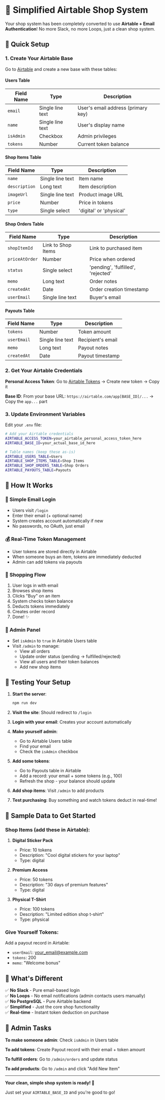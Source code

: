# 🎯 **Simplified Airtable Shop System**

Your shop system has been completely converted to use **Airtable + Email Authentication**! No more Slack, no more Loops, just a clean shop system.

## 🔧 **Quick Setup**

### 1. **Create Your Airtable Base**

Go to [Airtable](https://airtable.com) and create a new base with these tables:

#### **Users Table**
| Field Name | Type | Description |
|------------|------|-------------|
| `email` | Single line text | User's email address (primary key) |
| `name` | Single line text | User's display name |
| `isAdmin` | Checkbox | Admin privileges |
| `tokens` | Number | Current token balance |

#### **Shop Items Table**
| Field Name | Type | Description |
|------------|------|-------------|
| `name` | Single line text | Item name |
| `description` | Long text | Item description |
| `imageUrl` | Single line text | Product image URL |
| `price` | Number | Price in tokens |
| `type` | Single select | 'digital' or 'physical' |

#### **Shop Orders Table**
| Field Name | Type | Description |
|------------|------|-------------|
| `shopItemId` | Link to Shop Items | Link to purchased item |
| `priceAtOrder` | Number | Price when ordered |
| `status` | Single select | 'pending', 'fulfilled', 'rejected' |
| `memo` | Long text | Order notes |
| `createdAt` | Date | Order creation timestamp |
| `userEmail` | Single line text | Buyer's email |

#### **Payouts Table**
| Field Name | Type | Description |
|------------|------|-------------|
| `tokens` | Number | Token amount |
| `userEmail` | Single line text | Recipient's email |
| `memo` | Long text | Payout notes |
| `createdAt` | Date | Payout timestamp |

### 2. **Get Your Airtable Credentials**

**Personal Access Token**: Go to [Airtable Tokens](https://airtable.com/create/tokens) → Create new token → Copy it

**Base ID**: From your base URL: `https://airtable.com/app[BASE_ID]/...` → Copy the `app...` part

### 3. **Update Environment Variables**

Edit your `.env` file:

```bash
# Add your Airtable credentials  
AIRTABLE_ACCESS_TOKEN=your_airtable_personal_access_token_here
AIRTABLE_BASE_ID=your_actual_base_id_here

# Table names (keep these as-is)
AIRTABLE_USERS_TABLE=Users
AIRTABLE_SHOP_ITEMS_TABLE=Shop Items
AIRTABLE_SHOP_ORDERS_TABLE=Shop Orders
AIRTABLE_PAYOUTS_TABLE=Payouts
```

## 🚀 **How It Works**

### **🔐 Simple Email Login**
- Users visit `/login`
- Enter their email (+ optional name)
- System creates account automatically if new
- No passwords, no OAuth, just email

### **💰 Real-Time Token Management**
- User tokens are stored directly in Airtable
- When someone buys an item, tokens are immediately deducted
- Admin can add tokens via payouts

### **🛒 Shopping Flow**
1. User logs in with email
2. Browses shop items
3. Clicks "Buy" on an item
4. System checks token balance
5. Deducts tokens immediately
6. Creates order record
7. Done! ✨

### **👑 Admin Panel**
- Set `isAdmin` to `true` in Airtable Users table
- Visit `/admin` to manage:
  - View all orders
  - Update order status (pending → fulfilled/rejected)
  - View all users and their token balances
  - Add new shop items

## 🧪 **Testing Your Setup**

1. **Start the server**:
   ```bash
   npm run dev
   ```

2. **Visit the site**: Should redirect to `/login`

3. **Login with your email**: Creates your account automatically

4. **Make yourself admin**: 
   - Go to Airtable Users table
   - Find your email
   - Check the `isAdmin` checkbox

5. **Add some tokens**:
   - Go to Payouts table in Airtable
   - Add a record: your email + some tokens (e.g., 100)
   - Refresh the shop - your balance should update

6. **Add shop items**: Visit `/admin` to add products

7. **Test purchasing**: Buy something and watch tokens deduct in real-time!

## 📱 **Sample Data to Get Started**

### **Shop Items** (add these in Airtable):
1. **Digital Sticker Pack**
   - Price: 10 tokens
   - Description: "Cool digital stickers for your laptop"
   - Type: digital

2. **Premium Access**
   - Price: 50 tokens  
   - Description: "30 days of premium features"
   - Type: digital

3. **Physical T-Shirt**
   - Price: 100 tokens
   - Description: "Limited edition shop t-shirt"
   - Type: physical

### **Give Yourself Tokens**:
Add a payout record in Airtable:
- `userEmail`: your_email@example.com
- `tokens`: 200
- `memo`: "Welcome bonus"

## 🎉 **What's Different**

✅ **No Slack** - Pure email-based login  
✅ **No Loops** - No email notifications (admin contacts users manually)  
✅ **No PostgreSQL** - Pure Airtable backend  
✅ **Simplified** - Just the core shop functionality  
✅ **Real-time** - Instant token deduction on purchase  

## 🔧 **Admin Tasks**

**To make someone admin**: Check `isAdmin` in Users table

**To add tokens**: Create Payout record with their email + token amount

**To fulfill orders**: Go to `/admin/orders` and update status

**To add products**: Go to `/admin` and click "Add New Item"

---

**Your clean, simple shop system is ready! 🎊**

Just set your `AIRTABLE_BASE_ID` and you're good to go!